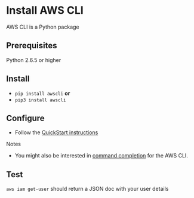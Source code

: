 # Install AWS CLI

AWS CLI is a Python package

## Prerequisites

Python 2.6.5 or higher

## Install

* `pip install awscli` **or**
* `pip3 install awscli`

## Configure

* Follow the [QuickStart instructions](https://docs.aws.amazon.com/cli/latest/userguide/cli-chap-configure.html#cli-quick-configuration)

Notes

* You might also be interested in [command completion](https://docs.aws.amazon.com/cli/latest/userguide/cli-configure-completion.html) for the AWS CLI.

## Test

`aws iam get-user` should return a JSON doc with your user details
